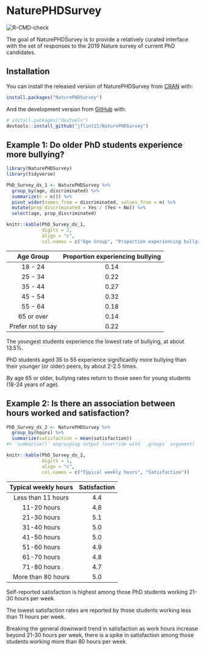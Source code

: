 
<!-- README.md is generated from README.Rmd. Please edit that file -->

# NaturePHDSurvey

<!-- badges: start -->

![R-CMD-check](https://github.com/jflint21/NaturePHDSurvey/workflows/R-CMD-check/badge.svg)
<!-- badges: end -->

The goal of NaturePHDSurvey is to provide a relatively curated interface
with the set of responses to the 2019 Nature survey of current PhD
candidates.

## Installation

You can install the released version of NaturePHDSurvey from
[CRAN](https://CRAN.R-project.org) with:

``` r
install.packages("NaturePHDSurvey")
```

And the development version from [GitHub](https://github.com/) with:

``` r
# install.packages("devtools")
devtools::install_github("jflint21/NaturePHDSurvey")
```

## Example 1: Do older PhD students experience more bullying?

``` r
library(NaturePHDSurvey)
library(tidyverse)

PhD_Survey_ds_1 <- NaturePHDSurvey %>%
  group_by(age, discriminated) %>%
  summarize(n = n()) %>%
  pivot_wider(names_from = discriminated, values_from = n) %>%
  mutate(prop_discriminated = Yes / (Yes + No)) %>%
  select(age, prop_discriminated)

knitr::kable(PhD_Survey_ds_1, 
             digits = 2, 
             align = "c",
             col.names = c("Age Group", "Proportion experiencing bullying"))
```

|     Age Group     | Proportion experiencing bullying |
|:-----------------:|:--------------------------------:|
|      18 - 24      |               0.14               |
|      25 - 34      |               0.22               |
|      35 - 44      |               0.27               |
|      45 - 54      |               0.32               |
|      55 - 64      |               0.18               |
|    65 or over     |               0.14               |
| Prefer not to say |               0.22               |

The youngest students experience the lowest rate of bullying, at about
13.5%.

PhD students aged 35 to 55 experience significantly more bullying than
their younger (or older) peers, by about 2-2.5 times.

By age 65 or older, bullying rates return to those seen for young
students (18-24 years of age).

## Example 2: Is there an association between hours worked and satisfaction?

``` r
PhD_Survey_ds_2 <- NaturePHDSurvey %>%
  group_by(hours) %>%
  summarize(satisfaction = mean(satisfaction))
#> `summarise()` ungrouping output (override with `.groups` argument)

knitr::kable(PhD_Survey_ds_2, 
             digits = 1,
             align = "c",
             col.names = c("Typical weekly hours", "Satisfaction"))
```

| Typical weekly hours | Satisfaction |
|:--------------------:|:------------:|
|  Less than 11 hours  |     4.4      |
|     11-20 hours      |     4.8      |
|     21-30 hours      |     5.1      |
|     31-40 hours      |     5.0      |
|     41-50 hours      |     5.0      |
|     51-60 hours      |     4.9      |
|     61-70 hours      |     4.8      |
|     71-80 hours      |     4.7      |
|  More than 80 hours  |     5.0      |

Self-reported satisfaction is highest among those PhD students working
21-30 hours per week.

The lowest satisfaction rates are reported by those students working
less than 11 hours per week.

Breaking the general downward trend in satisfaction as work hours
increase beyond 21-30 hours per week, there is a spike in satisfaction
among those students working more than 80 hours per week.
